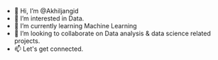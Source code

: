 - 👋 Hi, I’m @Akhiljangid
- 👀 I’m interested in Data.
- 🌱 I’m currently learning Machine Learning
- 💞️ I’m looking to collaborate on Data analysis & data science related projects.
- 📫 Let's get connected.

<!---
Akhiljangid/Akhiljangid is a ✨ special ✨ repository because its `README.md` (this file) appears on your GitHub profile.
You can click the Preview link to take a look at your changes.
--->
